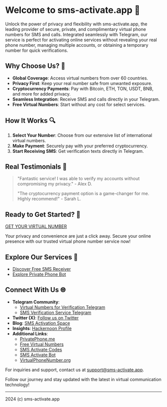 # Welcome to sms-activate.app 📲

Unlock the power of privacy and flexibility with sms-activate.app, the leading provider of secure, private, and complimentary virtual phone numbers for SMS and calls. Integrated seamlessly with Telegram, our service is perfect for activating online services without revealing your real phone number, managing multiple accounts, or obtaining a temporary number for quick verifications.

## Why Choose Us? 🌟

- **Global Coverage**: Access virtual numbers from over 60 countries.
- **Privacy First**: Keep your real number safe from unwanted exposure.
- **Cryptocurrency Payments**: Pay with Bitcoin, ETH, TON, USDT, BNB, and more for added privacy.
- **Seamless Integration**: Receive SMS and calls directly in your Telegram.
- **Free Virtual Numbers**: Start without any cost for select services.

## How It Works 🔍

1. **Select Your Number**: Choose from our extensive list of international virtual numbers.
2. **Make Payment**: Securely pay with your preferred cryptocurrency.
3. **Start Receiving SMS**: Get verification texts directly in Telegram.

## Real Testimonials 💬

> "Fantastic service! I was able to verify my accounts without compromising my privacy." - Alex D.
>
> "The cryptocurrency payment option is a game-changer for me. Highly recommend!" - Sarah L.

## Ready to Get Started? 🚀

[GET YOUR VIRTUAL NUMBER](/get-started.md)

Your privacy and convenience are just a click away. Secure your online presence with our trusted virtual phone number service now!

## Explore Our Services 💼

- [Discover Free SMS Receiver](https://t.me/FreeSmsReceiver)
- [Explore Private Phone Bot](https://t.me/PrivatePhoneBot)

## Connect With Us 🌐
- **Telegram Community**:
  - [Virtual Numbers for Verification Telegram](https://t.me/VirtualNumbersForVerification)
  - [SMS Verification Service Telegram](https://t.me/SmsVerificationService)
- **Twitter (X)**: [Follow us on Twitter](https://twitter.com/PrivatePhoneBot)
- **Blog**: [SMS Activation Space](https://sms-activate.space/)
- **Insights**: [Hackernoon Profile](https://hackernoon.com/u/privatephonebot)
- **Additional Links**:
  - [PrivatePhone.me](https://privatephone.me)
  - [Free Virtual Numbers](http://freevirtualnumbers.com)
  - [SMS Activate Codes](https://sms-activate.codes)
  - [SMS Activate Bot](https://sms-activate.bot)
  - [VirtualPhoneNumber.org](https://virtualphonenumber.org)

For inquiries and support, contact us at [support@sms-activate.app](mailto:support@sms-activate.app).

Follow our journey and stay updated with the latest in virtual communication technology!

---

2024 (c) sms-activate.app
